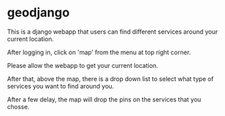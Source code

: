# geodjango
This is a django webapp that users can find different services around your current location.

After logging in, click on 'map' from the menu at top right corner.

Please allow the webapp to get your current location.

After that, above the map, there is a drop down list to select what type of services you want to find around you.

After a few delay, the map will drop the pins on the services that you chosse.

